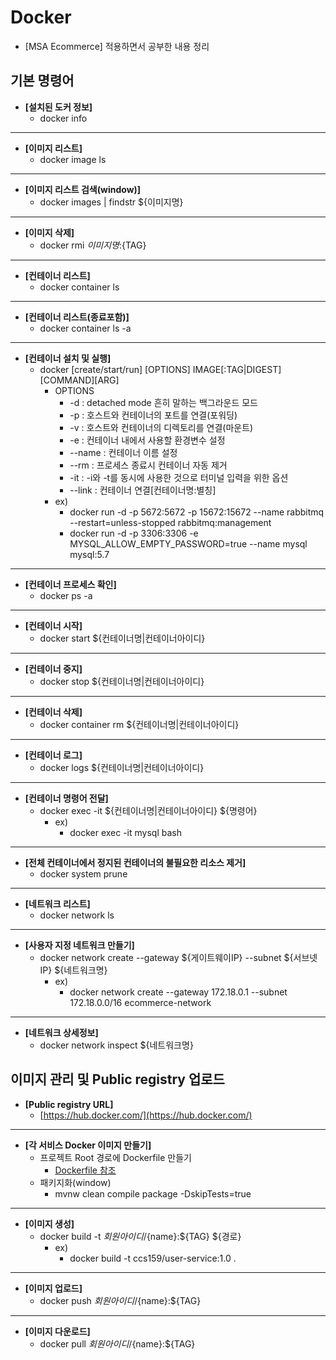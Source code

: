 # Docker
- [MSA Ecommerce] 적용하면서 공부한 내용 정리

## 기본 명령어 
- **[설치된 도커 정보]**
	- docker info
------------
- **[이미지 리스트]**
	- docker image ls
------------
- **[이미지 리스트 검색(window)]**
	- docker images | findstr ${이미지명}
------------
- **[이미지 삭제]**
	- docker rmi ${이미지명}:${TAG}
------------		
- **[컨테이너 리스트]**
	- docker container ls
------------
- **[컨테이너 리스트(종료포함)]**
	- docker container ls -a
------------
- **[컨테이너 설치 및 실행]**
	- docker [create/start/run] [OPTIONS] IMAGE[:TAG|DIGEST][COMMAND][ARG]
		- OPTIONS
			- -d : detached mode 흔히 말하는 백그라운드 모드
			- -p : 호스트와 컨테이너의 포트를 연결(포워딩)
			- -v : 호스트와 컨테이너의 디렉토리를 연결(마운트)
			- -e : 컨테이너 내에서 사용할 환경변수 설정
			- --name : 컨테이너 이름 설정
			- --rm : 프로세스 종료시 컨테이너 자동 제거
			- -it : -i와 -t를 동시에 사용한 것으로 터미널 입력을 위한 옵션
			- --link : 컨테이너 연결[컨테이너명:별칭]
		- ex)
			- docker run -d -p 5672:5672 -p 15672:15672 --name rabbitmq --restart=unless-stopped rabbitmq:management
			- docker run -d -p 3306:3306 -e MYSQL_ALLOW_EMPTY_PASSWORD=true --name mysql mysql:5.7
------------
- **[컨테이너 프로세스 확인]**
	- docker ps -a
------------
- **[컨테이너 시작]**
	- docker start ${컨테이너명|컨테이너아이디}	
------------
- **[컨테이너 중지]**
	- docker stop ${컨테이너명|컨테이너아이디}
------------
- **[컨테이너 삭제]**
	- docker container rm ${컨테이너명|컨테이너아이디}
------------
- **[컨테이너 로그]**
	- docker logs ${컨테이너명|컨테이너아이디}
------------
- **[컨테이너 명령어 전달]**
	- docker exec -it ${컨테이너명|컨테이너아이디} ${명령어}
		- ex)
			- docker exec -it mysql bash
-----------
- **[전체 컨테이너에서 정지된 컨테이너의 불필요한 리소스 제거]**
	- docker system prune
-----------
- **[네트워크 리스트]**
	- docker network ls
-----------
- **[사용자 지정 네트워크 만들기]**
	- docker network create --gateway ${게이트웨이IP} --subnet ${서브넷IP} ${네트워크명}
		- ex)
			- docker network create --gateway 172.18.0.1 --subnet 172.18.0.0/16 ecommerce-network
-----------
- **[네트워크 상세정보]**
	- docker network inspect ${네트워크명}

## 이미지 관리 및 Public registry 업로드
- **[Public registry URL]**
	- [https://hub.docker.com/](https://hub.docker.com/)
------------
- **[각 서비스 Docker 이미지 만들기]**	
	- 프로젝트 Root 경로에 Dockerfile 만들기
		- [Dockerfile 참조](https://github.com/heom/MSA-Ecommerce/blob/master/Dockerfile)
	- 패키지화(window)
		- mvnw clean compile package -DskipTests=true
------------
- **[이미지 생성]**	
	- docker build -t ${회원아이디}/${name}:${TAG} ${경로}
		- ex)
			- docker build -t ccs159/user-service:1.0 .
------------
- **[이미지 업로드]**	
	- docker push ${회원아이디}/${name}:${TAG}
------------
- **[이미지 다운로드]**	
	- docker pull ${회원아이디}/${name}:${TAG}